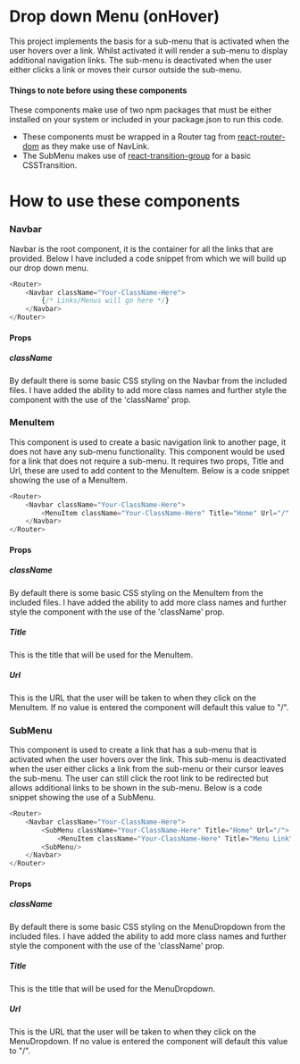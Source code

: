 # Drop down Menu (onHover)
This project implements the basis for a sub-menu that is activated when the user hovers over a link. Whilst activated it will render a sub-menu to display additional navigation links. The sub-menu is deactivated when the user either clicks a link or moves their cursor outside the sub-menu.

#### Things to note before using these components
These components make use of two npm packages that must be either installed on your system or included in your package.json to run this code.

* These components must be wrapped in a Router tag from [react-router-dom](https://www.npmjs.com/package/react-router-dom) as they make use of NavLink.
* The SubMenu makes use of [react-transition-group](https://www.npmjs.com/package/react-transition-group) for a basic CSSTransition.

# How to use these components
### Navbar
Navbar is the root component, it is the container for all the links that are provided. Below I have included a code snippet from which we will build up our drop down menu.

```javascript
<Router>
    <Navbar className="Your-ClassName-Here">
    	{/* Links/Menus will go here */}
    </Navbar>
</Router>
```

#### Props
##### className
By default there is some basic CSS styling on the Navbar from the included files. I have added the ability to add more class names and further style the component with the use of the 'className' prop.

### MenuItem
This component is used to create a basic navigation link to another page, it does not have any sub-menu functionality. This component would be used for a link that does not require a sub-menu. It requires two props, Title and Url, these are used to add content to the MenuItem. Below is a code snippet showing the use of a MenuItem.

```javascript
<Router>
    <Navbar className="Your-ClassName-Here">
    	<MenuItem className="Your-ClassName-Here" Title="Home" Url="/" />
    </Navbar>
</Router>
```

#### Props
##### className
By default there is some basic CSS styling on the MenuItem from the included files. I have added the ability to add more class names and further style the component with the use of the 'className' prop.

##### Title
This is the title that will be used for the MenuItem.

##### Url
This is the URL that the user will be taken to when they click on the MenuItem. If no value is entered the component will default this value to "/".

### SubMenu
This component is used to create a link that has a sub-menu that is activated when the user hovers over the link. This sub-menu is deactivated when the user either clicks a link from the sub-menu or their cursor leaves the sub-menu. The user can still click the root link to be redirected but allows additional links to be shown in the sub-menu. Below is a code snippet showing the use of a SubMenu.

```javascript
<Router>
    <Navbar className="Your-ClassName-Here">
    	<SubMenu className="Your-ClassName-Here" Title="Home" Url="/">
            <MenuItem className="Your-ClassName-Here" Title="Menu Link" Url="/menuLink" />
        <SubMenu/>
    </Navbar>
</Router>
```

#### Props
##### className
By default there is some basic CSS styling on the MenuDropdown from the included files. I have added the ability to add more class names and further style the component with the use of the 'className' prop.

##### Title
This is the title that will be used for the MenuDropdown.

##### Url
This is the URL that the user will be taken to when they click on the MenuDropdown. If no value is entered the component will default this value to "/".
